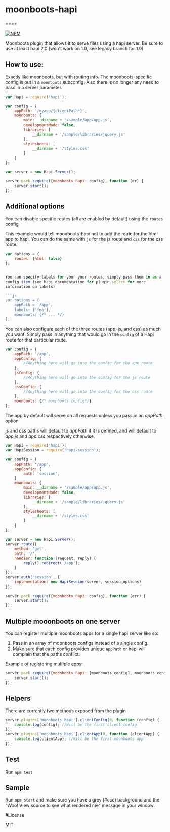 # moonboots-hapi
====

[![NPM](https://nodei.co/npm/moonboots_hapi.png)](https://nodei.co/npm/moonboots_hapi/)

Moonboots plugin that allows it to serve files using a hapi server.
Be sure to use at least hapi 2.0 (won't work on 1.0, see legacy branch for 1.0)

## How to use:

Exactly like moonboots, but with routing info.  The moonboots-specific
config is put in a `moonboots` subconfig.  Also there is no longer any
need to pass in a server parameter.

```js
var Hapi = require('hapi');

var config = {
    appPath: '/myapp/{clientPath*}',
    moonboots: {
        main: __dirname + '/sample/app/app.js',
        developmentMode: false,
        libraries: [
            __dirname + '/sample/libraries/jquery.js'
        ],
        stylesheets: [
            __dirname + '/styles.css'
        ]
    }
};

var server = new Hapi.Server();

server.pack.require({moonboots_hapi: config}, function (er) {
    server.start();
});
```

## Additional options

You can disable specific routes (all are enabled by default) using the
`routes` config

This example would tell moonboots-hapi not to add the route for the html
app to hapi.  You can do the same with `js` for the js route and `css`
for the css route.

```js
var options = {
    routes: {html: false}
};


You can specify labels for your your routes, simply pass them in as a
config item (see Hapi documentation for plugin.select for more
information on labels)

```js
var options = {
    appPath = '/app',
    labels: ['foo'],
    moonboots: {/* ... */}
};
```

You can also configure each of the three routes (app, js, and css) as
much you want. Simply pass in anything that would go in the `config` of
a Hapi route for that particular route.

```js
var config = {
    appPath: '/app',
    appConfig: {
        //Anything here will go into the config for the app route
    },
    jsConfig: {
        //Anything here will go into the config for the js route
    },
    cssConfig: {
        //Anything here will go into the config for the css route
    },
    moonboots: {/* moonboots config*/}
};
```

The app by default will serve on all requests unless you pass in an
_appPath_ option

js and css paths will default to _appPath_ if it is defined, and will
default to _app.js_ and _app.css_ respectively otherwise.

```js
var Hapi = require('hapi');
var HapiSession = require('hapi-session');

var config = {
    appPath: '/app',
    appConfig: {
        auth: 'session',
    }
    moonboots: {
        main: __dirname + '/sample/app/app.js',
        developmentMode: false,
        libraries: [
            __dirname + '/sample/libraries/jquery.js'
        ],
        stylesheets: [
            __dirname + '/styles.css'
        ]
    }
};

var server = new Hapi.Server();
server.route({
    method: 'get',
    path: '/',
    handler: function (request, reply) {
        reply().redirect('/app');
    }
});
server.auth('session', {
    implementation: new HapiSession(server, session_options)
});

server.pack.require({moonboots_hapi: config}, function (err) {
    server.start();
});
```

## Multiple mooonboots on one server

You can register multiple moonboots apps for a single hapi server like
so:

1. Pass in an array of moonboots configs instead of a single config.
2. Make sure that each config provides unique `appPath` or hapi will
   complain that the paths conflict.

Example of registering multiple apps:

```js
server.pack.require({moonboots_hapi: [moonboots_config1, moonboots_config2]}, function (er) {
    server.start();
});
```

## Helpers

There are currently two methods exposed from the plugin

```js
server.plugins['moonboots_hapi'].clientConfig(0, function (config) {
    console.log(config); //Will be the first client config
});
server.plugins['moonboots_hapi'].clientApp(0, function (clientApp) {
    console.log(clientApp); //Will be the first moonboots app
});
```

## Test

Run `npm test`

## Sample

Run `npm start` and make sure you have a grey (#ccc) background and the
"Woo! View source to see what rendered me" message in your window.

#License

MIT
